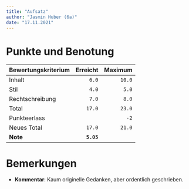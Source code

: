 ```yaml
---
title: "Aufsatz"
author: "Jasmin Huber (6a)"
date: "17.11.2021"
---
```


# Punkte und Benotung

| **Bewertungskriterium** | **Erreicht**         | **Maximum**     |
|-------------------------|---------------------:|----------------:|
| Inhalt           | `6.0`     | `10.0` |
| Stil           | `4.0`     | `5.0` |
| Rechtschreibung           | `7.0`     | `8.0` |
| Total                   |   `17.0`      | `23.0` |
| Punkteerlass            |                      | `-2`  |
| Neues Total             |   `17.0`      | `21.0` |
| **Note**                | **`5.05`**    |                 |

# Bemerkungen


- **Kommentar**: Kaum originelle Gedanken, aber ordentlich geschrieben.
